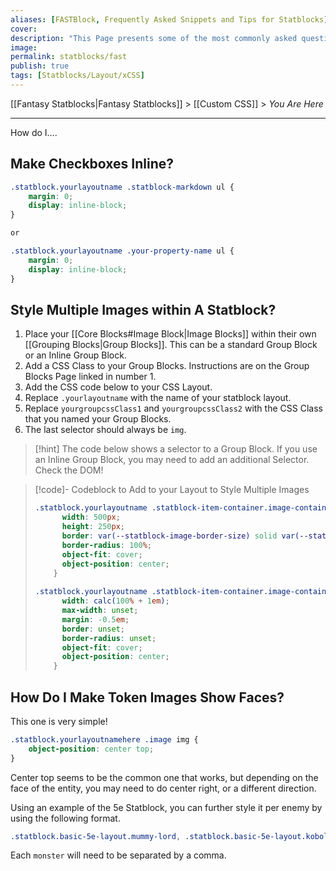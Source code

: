 ```yaml
---
aliases: [FASTBlock, Frequently Asked Snippets and Tips for Statblocks]
cover: 
description: "This Page presents some of the most commonly asked questions regarding Styling Statblocks"
image: 
permalink: statblocks/fast
publish: true
tags: [Statblocks/Layout/xCSS]
---
```


[[Fantasy Statblocks|Fantasy Statblocks]] > [[Custom CSS]] > *You Are Here*

---

How do I….

## Make Checkboxes Inline?

```css
.statblock.yourlayoutname .statblock-markdown ul {
    margin: 0;
    display: inline-block;
}

or

.statblock.yourlayoutname .your-property-name ul {
    margin: 0;
    display: inline-block;
}
```

## Style Multiple Images within A Statblock?

1. Place your [[Core Blocks#Image Block|Image Blocks]] within their own [[Grouping Blocks|Group Blocks]]. This can be a standard Group Block or an Inline Group Block.
2. Add a CSS Class to your Group Blocks. Instructions are on the Group Blocks Page linked in number 1.
3. Add the CSS code below to your CSS Layout. 
4. Replace `.yourlayoutname` with the name of your statblock layout.
5. Replace `yourgroupcssClass1` and `yourgroupcssClass2` with the CSS Class that you named your Group Blocks.
6. The last selector should always be `img`.

>[!hint] The code below shows a selector to a Group Block. If you use an Inline Group Block, you may need to add an additional Selector. Check the DOM!

>[!code]- Codeblock to Add to your Layout to Style Multiple Images
> ```css
> .statblock.yourlayoutname .statblock-item-container.image-container.yourgroupcssClass1 img {
>       width: 500px;
>       height: 250px;
>       border: var(--statblock-image-border-size) solid var(--statblock-image-border-color);
>       border-radius: 100%;
>       object-fit: cover;
>       object-position: center;
>     }
>     
> .statblock.yourlayoutname .statblock-item-container.image-container.yourgroupcssClass2 img {
>       width: calc(100% + 1em);
>       max-width: unset;
>       margin: -0.5em;
>       border: unset;
>       border-radius: unset;
>       object-fit: cover;
>       object-position: center;
>     }
> ```

## How Do I Make Token Images Show Faces?

This one is very simple!

```css
.statblock.yourlayoutnamehere .image img {
    object-position: center top;
}
```

Center top seems to be the common one that works, but depending on the face of the entity, you may need to do center right, or a different direction. 

Using an example of the 5e Statblock, you can further style it per enemy by using the following format. 

```css
.statblock.basic-5e-layout.mummy-lord, .statblock.basic-5e-layout.kobold .image img {
```

Each `monster` will need to be separated by a comma.